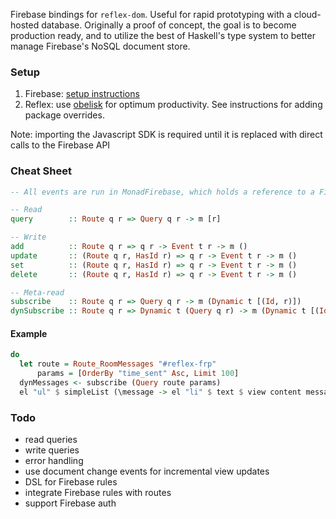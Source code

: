 Firebase bindings for `reflex-dom`. Useful for rapid prototyping with a cloud-hosted database. Originally a proof of concept, the goal is to become production ready, and to utilize the best of Haskell's type system to better manage Firebase's NoSQL document store.

### Setup
1. Firebase: [setup instructions](https://firebase.google.com/docs/web/setup)
1. Reflex: use [obelisk](https://github.com/obsidiansystems/obelisk) for optimum productivity. See instructions for adding package overrides.

Note: importing the Javascript SDK is required until it is replaced with direct calls to the Firebase API

### Cheat Sheet
```haskell
-- All events are run in MonadFirebase, which holds a reference to a Firebase application object

-- Read
query        :: Route q r => Query q r -> m [r]

-- Write
add          :: Route q r => q r -> Event t r -> m ()
update       :: (Route q r, HasId r) => q r -> Event t r -> m ()
set          :: (Route q r, HasId r) => q r -> Event t r -> m ()
delete       :: (Route q r, HasId r) => q r -> Event t r -> m ()

-- Meta-read
subscribe    :: Route q r => Query q r -> m (Dynamic t [(Id, r)])
dynSubscribe :: Route q r => Dynamic t (Query q r) -> m (Dynamic t [(Id, r)])
```

#### Example
```haskell
do
  let route = Route_RoomMessages "#reflex-frp"
      params = [OrderBy "time_sent" Asc, Limit 100]
  dynMessages <- subscribe (Query route params)
  el "ul" $ simpleList (\message -> el "li" $ text $ view content message) messagesD
```

### Todo
- read queries
- write queries
- error handling
- use document change events for incremental view updates
- DSL for Firebase rules
- integrate Firebase rules with routes
- support Firebase auth
